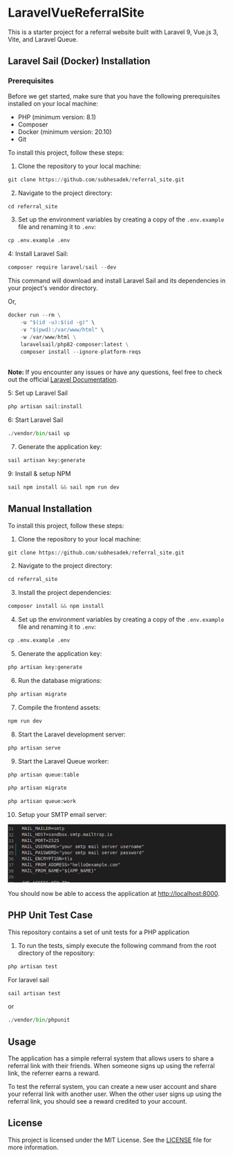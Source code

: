 

# LaravelVueReferralSite

This is a starter project for a referral website built with Laravel 9, Vue.js 3, Vite, and Laravel Queue.

## Laravel Sail (Docker) Installation

<h3> Prerequisites </h3>

Before we get started, make sure that you have the following prerequisites installed on your local machine:

<ul>
<li>PHP (minimum version: 8.1)</li>
<li>Composer</li>
<li>Docker (minimum version: 20.10)</li>
<li>Git</li>
</ul>


To install this project, follow these steps:

1. Clone the repository to your local machine:

```python
git clone https://github.com/subhesadek/referral_site.git
```

2. Navigate to the project directory:

```python
cd referral_site
```

3. Set up the environment variables by creating a copy of the `.env.example` file and renaming it to `.env`:

```python
cp .env.example .env
```

4: Install Laravel Sail:

```python
composer require laravel/sail --dev
```
This command will download and install Laravel Sail and its dependencies in your project's vendor directory.

Or,

```python
docker run --rm \
    -u "$(id -u):$(id -g)" \
    -v "$(pwd):/var/www/html" \
    -w /var/www/html \
    laravelsail/php82-composer:latest \
    composer install --ignore-platform-reqs
    
```
<b> Note: </b> If you encounter any issues or have any questions, feel free to check out the official [Laravel Documentation](https://laravel.com/docs/9.x/sail#installing-composer-dependencies-for-existing-projects).


5: Set up Laravel Sail

```python
php artisan sail:install
```

6: Start Laravel Sail

```python
./vendor/bin/sail up
```

7. Generate the application key:

```python
sail artisan key:generate
```

9: Install & setup NPM

```python
sail npm install && sail npm run dev
```



## Manual Installation

To install this project, follow these steps:

1. Clone the repository to your local machine:

```python
git clone https://github.com/subhesadek/referral_site.git
```

2. Navigate to the project directory:

```python
cd referral_site
```


3. Install the project dependencies:

```python
composer install && npm install
```

4. Set up the environment variables by creating a copy of the `.env.example` file and renaming it to `.env`:

```python
cp .env.example .env
```


5. Generate the application key:

```python
php artisan key:generate
```


6. Run the database migrations:
```python
php artisan migrate
```

7. Compile the frontend assets:

```python
npm run dev
```

8. Start the Laravel development server:
```python
php artisan serve
```


9. Start the Laravel Queue worker:
```python
php artisan queue:table
```

```python
php artisan migrate
```

```python
php artisan queue:work
```

10. Setup your SMTP email server:

![Alt Text](https://github.com/SubheSadek/repo_images/blob/main/smtp_mail_setup.png)

You should now be able to access the application at [http://localhost:8000](http://localhost:8000).

## PHP Unit Test Case

This repository contains a set of unit tests for a PHP application

1. To run the tests, simply execute the following command from the root directory of the repository:

```python
php artisan test
```

For laravel sail

```python
sail artisan test
```

or

```python
./vendor/bin/phpunit
```


## Usage

The application has a simple referral system that allows users to share a referral link with their friends. When someone signs up using the referral link, the referrer earns a reward.

To test the referral system, you can create a new user account and share your referral link with another user. When the other user signs up using the referral link, you should see a reward credited to your account.

## License

This project is licensed under the MIT License. See the [LICENSE](LICENSE) file for more information.


